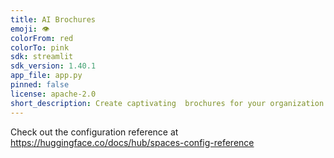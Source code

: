 ```yaml
---
title: AI Brochures
emoji: 👁
colorFrom: red
colorTo: pink
sdk: streamlit
sdk_version: 1.40.1
app_file: app.py
pinned: false
license: apache-2.0
short_description: Create captivating  brochures for your organization using AI 
---
```


Check out the configuration reference at https://huggingface.co/docs/hub/spaces-config-reference
